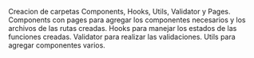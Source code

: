 
Creacion de carpetas Components, Hooks, Utils, Validator y Pages. 
Components con pages para agregar los componentes necesarios y los archivos de las rutas creadas. 
Hooks para manejar los estados de las funciones creadas. 
Validator para realizar las validaciones. Utils para agregar componentes varios.

